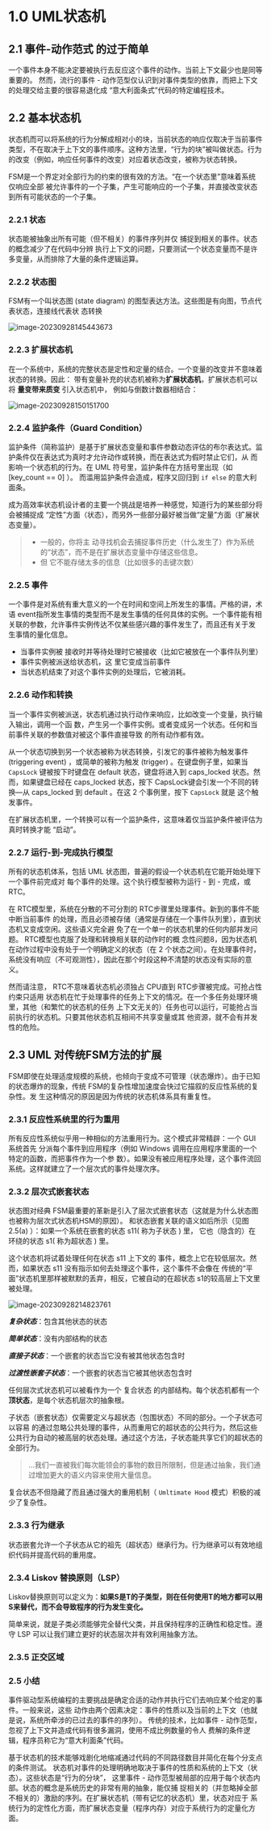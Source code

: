 # 1.0 UML状态机

## 2.1   事件-动作范式 的过于简单

一个事件本身不能决定要被执行去反应这个事件的动作。当前上下文最少也是同等重要的。 然而，流行的事件 - 动作范型仅认识到对事件类型的依靠，而把上下文的处理交给主要的很容易退化成 “意大利面条式”代码的特定编程技术。

## 2.2     基本状态机

状态机而可以将系统的行为分解成相对小的块，当前状态的响应仅取决于当前事件类型，不在取决于上下文的事件顺序。这种方法里，“行为的块”被叫做状态。行为的改变（例如，响应任何事件的改变）对应着状态改变，被称为状态转换。

FSM是一个界定对全部行为的约束的很有效的方法。“在一个状态里”意味着系统仅响应全部 被允许事件的一个子集，产生可能响应的一个子集，并直接改变状态到所有可能状态的一个子集。

### 2.2.1       状态

状态能被抽象出所有可能（但不相关）的事件序列并仅 捕捉到相关的事件。状态的概念减少了在代码中分辨 执行上下文的问题，只要测试一个状态变量而不是许多变量，从而排除了大量的条件逻辑运算。

### 2.2.2    状态图

FSM有一个叫状态图 (state diagram) 的图型表达方法。这些图是有向图，节点代表状态，连接线代表状 态转换

![image-20230928145443673](UML状态机.assets/image-20230928145443673.png)

### 2.2.3   扩展状态机

在一个系统中，系统的完整状态是定性和定量的结合。一个变量的改变并不意味着状态的转换。因此： 带有变量补充的状态机被称为**扩展状态机**，扩展状态机可以将  **量变带来质变**  引入状态机中， 例如与倒数计数器相结合：

![image-20230928150151700](UML状态机.assets/image-20230928150151700.png)

### 2.2.4    监护条件（Guard Condition）

监护条件（简称监护）是基于扩展状态变量和事件参数动态评估的布尔表达式。监护条件仅在表达式为真时才允许动作或转换，而在表达式为假时禁止它们，从 而影响一个状态机的行为。在 UML 符号里，监护条件在方括号里出现（如 [key_count == 0] ）。  而滥用监护条件会造成，程序又回归到  `if else`  的意大利面条。

 成为高效率状态机设计者的主要一个挑战是培养一种感觉，知道行为的某些部分将会被捕捉成 “定性”方面（状态），而另外一些部分最好被当做“定量”方面（扩展状态变量）。

> * 一般的，你将主 动寻找机会去捕捉事件历史（什么发生了）作为系统的“状态”，而不是在扩展状态变量中存储这些信息。
> * 但 它不能存储太多的信息（比如很多的击键次数）



### 2.2.5    事件

一个事件是对系统有重大意义的一个在时间和空间上所发生的事情。严格的讲，术语 event指所发生事情的类型而不是发生事情的任何具体的实例。一个事件能有相关联的参数，允许事件实例传达不仅某些感兴趣的事件发生了，而且还有关于发 生事情的量化信息。

* 当事件实例被 接收时并等待处理时它被接收（比如它被放在一个事件队列里）
* 事件实例被派送给状态机，这 里它变成当前事件
* 当状态机结束了对这个事件实例的处理后，它被消耗。



### 2.2.6   动作和转换

当一个事件实例被派送，状态机通过执行动作来响应，比如改变一个变量，执行输入输出，调用一个函 数，产生另一个事件实例。或者变成另一个状态。任何和当前事件关联的参数值对被这个事件直接导致 的所有动作都有效。

从一个状态切换到另一个状态被称为状态转换，引发它的事件被称为触发事件 (triggering  event) ，或简单的被称为触发 (trigger) 。在键盘例子里，如果当 `CapsLock` 键被按下时键盘在 default 状态，键盘将进入到 caps_locked 状态。然而，如果键盘已经在 caps_locked 状态，按下 CapsLock键会引发一个不同的转换—从 caps_locked 到 default 。在这 2 个事例里，按下 `CapsLock`  就是 这个触发事件。

在扩展状态机里，一个转换可以有一个监护条件，这意味着仅当监护条件被评估为真时转换才能 “启动”。



### 2.2.7     运行-到-完成执行模型

所有的状态机体系，包括 UML 状态图，普遍的假设一个状态机在它能开始处理下一个事件前完成对 每个事件的处理。这个执行模型被称为运行 - 到 - 完成，或 RTC。

在 RTC模型里，系统在分散的不可分割的 RTC步骤里处理事件。新到的事件不能中断当前事件 的处理，而且必须被存储（通常是存储在一个事件队列里），直到状态机又变成空闲。这些语义完全避 免了在一个单一的状态机里的任何内部并发问题。 RTC模型也克服了处理和转换相关联的动作时的概 念性问题8，因为状态机在动作过程中没有处于一个明确定义的状态（在 2 个状态之间）。在处理事件时， 系统没有响应（不可观测性），因此在那个时段这种不清楚的状态没有实际的意义。

然而请注意， RTC不意味着状态机必须独占 CPU直到 RTC步骤被完成。可抢占性约束只适用 状态机在忙于处理事件的任务上下文的情况。在一个多任务处理环境里，其他（和繁忙的状态机的任务 上下文无关的）任务也可以运行，可能抢占当前执行的状态机。只要其他状态机互相间不共享变量或其 他资源，就不会有并发性的危险。



## 2.3   UML 对传统FSM方法的扩展

FSM即使在处理适度规模的系统，也倾向于变成不可管理（状态爆炸）。由于已知的状态爆炸的现象，传统 FSM的复杂性增加速度会快过它描叙的反应性系统的复杂性。发 生这种情况的原因是因为传统的状态机体系具有重复性。



### 2.3.1   反应性系统里的行为重用

所有反应性系统似乎用一种相似的方法重用行为。这个模式非常精辟：一个 GUI 系统首先 分派每个事件到应用程序（例如 Windows 调用在应用程序里面的一个特定的函数，而把事件作为一个参 数）。如果没有被应用程序处理，这个事件流回系统。这样就建立了一个层次式的事件处理次序。



### 2.3.2    层次式嵌套状态

状态图对经典 FSM最重要的革新是引入了层次式嵌套状态（这就是为什么状态图也被称为层次式状态机HSM的原因）。 和状态嵌套关联的语义如后所示（见图 2.5(a) ）：如果一个系统在嵌套的状态 s11( 称为子状态 ) 里， 它也（隐含的）在环绕的状态 s1( 称为超状态 ) 里。

这个状态机将试着处理任何在状态 s11 上下文的 事件，概念上它在较低层次。然而，如果状态 s11 没有指示如何去处理这个事件，这个事件不会像在 传统的“平面”状态机里那样被默默的丢弃，相反，它被自动的在超状态 s1的较高层上下文里被处理。

![image-20230928214823761](UML状态机.assets/image-20230928214823761.png)

***复杂状态***：包含其他状态的状态

***简单状态***：没有内部结构的状态

***直接子状态***：一个嵌套的状态当它没有被其他状态包含时

***过渡性嵌套子状态***：一个嵌套的状态当它被其他状态包含时

任何层次式状态机可以被看作为一个 复合状态 的内部结构。每个状态机都有一个 **顶状态**，是每个状态机层次的抽象根。

子状态（嵌套状态）仅需要定义与超状态（包围状态）不同的部分。一个子状态可以容易 的通过忽略公共处理的事件，从而重用它的超状态的公共行为，然后这些公共行为自动的被高层的状态处理。通过这个方法，子状态能共享它们的超状态的全部行为。

> …我们一直被我们每次能领会的事物的数目所限制，但是通过抽象，我们通过增加更大的语义内容来使用大量信息。

复合状态不但隐藏了而且通过强大的重用机制（ `Umltimate Hood` 模式）积极的减少了复杂性。



### 2.3.3     行为继承

状态嵌套允许一个子状态从它的祖先（超状态）继承行为。行为继承可以有效地组织代码并提高代码的重用度。



### 2.3.4      Liskov 替换原则（LSP）

Liskov替换原则可以定义为：**如果S是T的子类型，则在任何使用T的地方都可以用S来替代，而不会导致程序的行为发生变化。**

简单来说，就是子类必须能够完全替代父类，并且保持程序的正确性和稳定性。遵守 LSP 可以让我们建立更好的状态层次并有效利用抽象方法。



### 2.3.5     正交区域





### 2.5      小结

事件驱动型系统编程的主要挑战是确定合适的动作并执行它们去响应某个给定的事件。一般来说，这些 动作由两个因素决定：事件的性质以及当前的上下文（也就是说，系统所牵涉的已过去的事件的序列）。 传统的技术，比如事件 - 动作范型，忽视了上下文并造成代码有很多漏洞，使用不成比例数量的令人 费解的条件逻辑，程序员称它为“意大利面条”代码。

基于状态机的技术能够戏剧化地缩减通过代码的不同路径数目并简化在每个分支点的条件测试。 状态机对事件的处理明确地取决于事件的性质和系统的上下文（状态）。这些状态是“行为的分块”， 这里事件 - 动作范型被局部的应用于每个状态内部。状态的概念是系统历史的非常有用的抽象，能仅捕 捉相关的（并忽略掉全部不相关的）激励的序列。在扩展状态机（带有记忆的状态机）里，状态对应于 系统行为的定性化方面，而扩展状态变量（程序内存）对应于系统行为的定量化方面。 

